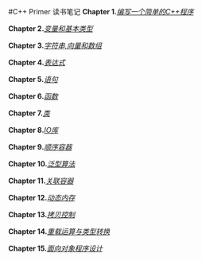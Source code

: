 #C++ Primer 读书笔记
**Chapter 1.**[*编写一个简单的C++程序*](chap1.md)

**Chapter 2.**[*变量和基本类型*](chap2.md)

**Chapter 3.**[*字符串,向量和数组*](chap3.md)

**Chapter 4.**[*表达式*](chap4.md)

**Chapter 5.**[*语句*](chap5.md)

**Chapter 6.**[*函数*](chap6.md)

**Chapter 7.**[*类*](chap7.md)

**Chapter 8.**[*IO库*](chap8.md)

**Chapter 9.**[*顺序容器*](chap9.md)

**Chapter 10.**[*泛型算法*](chap10.md)

**Chapter 11.**[*关联容器*](chap11.md)

**Chapter 12.**[*动态内存*](chap12.md)

**Chapter 13.**[*拷贝控制*](chap13.md)

**Chapter 14.**[*重载运算与类型转换*](chap14.md)

**Chapter 15.**[*面向对象程序设计*](chap15.md)

